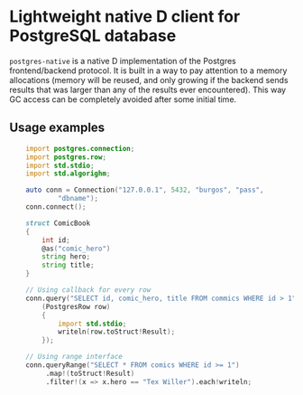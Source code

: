 # Lightweight native D client for PostgreSQL database

`postgres-native` is a native D implementation of the Postgres frontend/backend
protocol. It is built in a way to pay attention to a memory allocations (memory
will be reused, and only growing if the backend sends results that was larger
than any of the results ever encountered). This way GC access can be completely
avoided after some initial time.

## Usage examples

```D
    import postgres.connection;
    import postgres.row;
    import std.stdio;
    import std.algorighm;

    auto conn = Connection("127.0.0.1", 5432, "burgos", "pass",
            "dbname");
    conn.connect();

    struct ComicBook
    {
        int id;
        @as("comic_hero")
        string hero;
        string title;
    }

    // Using callback for every row
    conn.query("SELECT id, comic_hero, title FROM commics WHERE id > 1",
        (PostgresRow row)
        {
            import std.stdio;
            writeln(row.toStruct!Result);
        });

    // Using range interface
    conn.queryRange("SELECT * FROM comics WHERE id >= 1")
         .map!(toStruct!Result)
         .filter!(x => x.hero == "Tex Willer").each!writeln;
```
